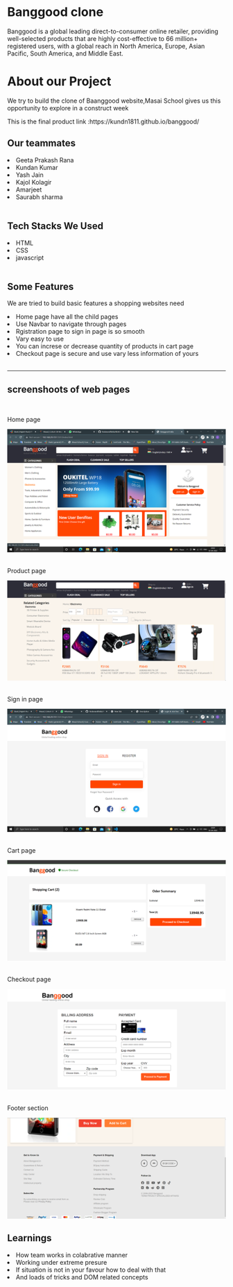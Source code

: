 <h1>Banggood clone</h1>

<p>Banggood is a global leading direct-to-consumer online retailer, providing well-selected products that are highly cost-effective to 66 million+ registered users, with a global reach in North America, Europe, Asian Pacific, South America, and Middle East.</p>

<h1>About our Project</h1>
 <p>We try to build the clone of Baanggood website,Masai School gives us this opportunity to explore in a construct week</p>

 <p>This is the final product link :https://kundn1811.github.io/banggood/</p>

 <h2>Our teammates</h2>
 <li>Geeta Prakash Rana</li>
 <li>Kundan Kumar</li>
 <li>Yash Jain</li>
 <li>Kajol Kolagir</li>
 <li>Amarjeet</li>
 <li>Saurabh sharma</li>
<br>
 <h2>Tech Stacks We Used</h2>
 <li>HTML</li>
 <li>CSS</li>
 <li>javascript</li>
 <br>
 <h2>Some Features </h2>
 <p>We are tried to build basic features a shopping websites need </p>

 <li>Home page have all the child pages</li>
 <li>Use Navbar to navigate through pages</li>
 <li>Rgistration page to sign in page is so smooth </li>
 <li>Vary easy to use </li>
 <li>You can increse or decrease quantity of products in cart page  </li>
 <li>Checkout page is secure and use vary less information of yours</li>
<br>
<hr>
 <h2> screenshoots of web pages</h2>
 <br>
 <p>Home page</p>
 <img src="./image/Screenshot (60).png"/>
 <br>
 <br>
 <p>Product page</p>
 <img src="./image/Screenshot (61).png"/>
 <br>
 <br>
 <p>Sign in page</p>
 <img src="./image/Screenshot (62).png"/>
 <br>
 <br>
 <p>Cart page</p>
 <img src="./image/Screenshot (64).png"/>
 <br>
 <br>
 <p>Checkout page</p>
 <img src="./image/Screenshot (63).png"/>
 <br>
 <br>
 <p>Footer section</p>
 <img src="./image/Screenshot (65).png"/>
 <br>

 <h2>Learnings</h2>
 <li>How team works in colabrative manner</li>
 <li>Working under extreme presure</li>
 <li>If situation is not in your favour how to deal with that</li>
 <li>And loads of tricks and DOM related concepts </li>

